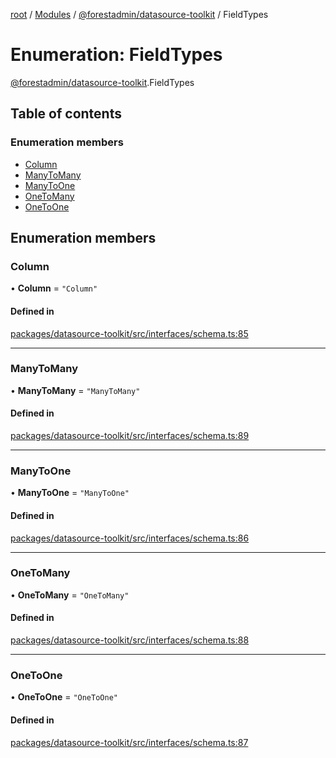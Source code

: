 [root](../README.md) / [Modules](../modules.md) / [@forestadmin/datasource-toolkit](../modules/forestadmin_datasource_toolkit.md) / FieldTypes

# Enumeration: FieldTypes

[@forestadmin/datasource-toolkit](../modules/forestadmin_datasource_toolkit.md).FieldTypes

## Table of contents

### Enumeration members

- [Column](forestadmin_datasource_toolkit.FieldTypes.md#column)
- [ManyToMany](forestadmin_datasource_toolkit.FieldTypes.md#manytomany)
- [ManyToOne](forestadmin_datasource_toolkit.FieldTypes.md#manytoone)
- [OneToMany](forestadmin_datasource_toolkit.FieldTypes.md#onetomany)
- [OneToOne](forestadmin_datasource_toolkit.FieldTypes.md#onetoone)

## Enumeration members

### Column

• **Column** = `"Column"`

#### Defined in

[packages/datasource-toolkit/src/interfaces/schema.ts:85](https://github.com/ForestAdmin/agent-nodejs/blob/fba2435/packages/datasource-toolkit/src/interfaces/schema.ts#L85)

___

### ManyToMany

• **ManyToMany** = `"ManyToMany"`

#### Defined in

[packages/datasource-toolkit/src/interfaces/schema.ts:89](https://github.com/ForestAdmin/agent-nodejs/blob/fba2435/packages/datasource-toolkit/src/interfaces/schema.ts#L89)

___

### ManyToOne

• **ManyToOne** = `"ManyToOne"`

#### Defined in

[packages/datasource-toolkit/src/interfaces/schema.ts:86](https://github.com/ForestAdmin/agent-nodejs/blob/fba2435/packages/datasource-toolkit/src/interfaces/schema.ts#L86)

___

### OneToMany

• **OneToMany** = `"OneToMany"`

#### Defined in

[packages/datasource-toolkit/src/interfaces/schema.ts:88](https://github.com/ForestAdmin/agent-nodejs/blob/fba2435/packages/datasource-toolkit/src/interfaces/schema.ts#L88)

___

### OneToOne

• **OneToOne** = `"OneToOne"`

#### Defined in

[packages/datasource-toolkit/src/interfaces/schema.ts:87](https://github.com/ForestAdmin/agent-nodejs/blob/fba2435/packages/datasource-toolkit/src/interfaces/schema.ts#L87)
